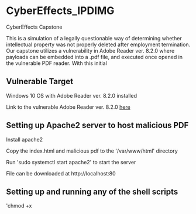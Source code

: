 # CyberEffects_IPDIMG
CyberEffects Capstone

This is a simulation of a legally questionable way of determining whether intellectual property was not properly deleted after employment termination. Our capstone utilizes a vulnerability in Adobe Reader ver. 8.2.0 where payloads can be embedded into a .pdf file, and executed once opened in the vulnerable PDF reader. With this initial

## Vulnerable Target

Windows 10 OS with Adobe Reader ver. 8.2.0 installed

Link to the vulnerable Adobe Reader ver. 8.2.0 [here](http://www.oldversion.com/windows/acrobat-reader-8-2-0)

## Setting up Apache2 server to host malicious PDF

Install apache2

Copy the index.html and malicious pdf to the '/var/www/html' directory

Run 'sudo systemctl start apache2' to start the server

File can be downloaded at http://localhost:80

## Setting up and running any of the shell scripts

'chmod +x <script name>'

'./<script name>'
